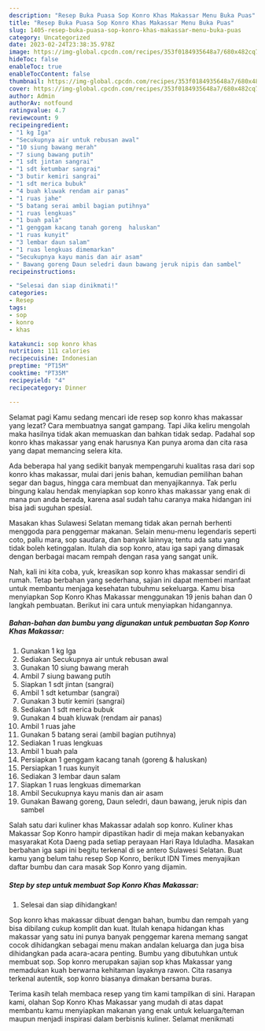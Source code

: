 ```yaml
---
description: "Resep Buka Puasa Sop Konro Khas Makassar Menu Buka Puas"
title: "Resep Buka Puasa Sop Konro Khas Makassar Menu Buka Puas"
slug: 1405-resep-buka-puasa-sop-konro-khas-makassar-menu-buka-puas
category: Uncategorized
date: 2023-02-24T23:38:35.978Z
image: https://img-global.cpcdn.com/recipes/353f0184935648a7/680x482cq70/sop-konro-khas-makassar-foto-resep-utama.jpg
hideToc: false
enableToc: true
enableTocContent: false
thumbnail: https://img-global.cpcdn.com/recipes/353f0184935648a7/680x482cq70/sop-konro-khas-makassar-foto-resep-utama.jpg
cover: https://img-global.cpcdn.com/recipes/353f0184935648a7/680x482cq70/sop-konro-khas-makassar-foto-resep-utama.jpg
author: Admin
authorAv: notfound
ratingvalue: 4.7
reviewcount: 9
recipeingredient:
- "1 kg Iga"
- "Secukupnya air untuk rebusan awal"
- "10 siung bawang merah"
- "7 siung bawang putih"
- "1 sdt jintan sangrai"
- "1 sdt ketumbar sangrai"
- "3 butir kemiri sangrai"
- "1 sdt merica bubuk"
- "4 buah kluwak rendam air panas"
- "1 ruas jahe"
- "5 batang serai ambil bagian putihnya"
- "1 ruas lengkuas"
- "1 buah pala"
- "1 genggam kacang tanah goreng  haluskan"
- "1 ruas kunyit"
- "3 lembar daun salam"
- "1 ruas lengkuas dimemarkan"
- "Secukupnya kayu manis dan air asam"
- " Bawang goreng Daun seledri daun bawang jeruk nipis dan sambel"
recipeinstructions:

- "Selesai dan siap dinikmati!"
categories:
- Resep
tags:
- sop
- konro
- khas

katakunci: sop konro khas 
nutrition: 111 calories
recipecuisine: Indonesian
preptime: "PT15M"
cooktime: "PT35M"
recipeyield: "4"
recipecategory: Dinner

---
```



Selamat pagi Kamu sedang mencari ide resep sop konro khas makassar yang lezat? Cara membuatnya sangat gampang. Tapi Jika keliru mengolah maka hasilnya tidak akan memuaskan dan bahkan tidak sedap. Padahal sop konro khas makassar yang enak harusnya Kan punya aroma dan cita rasa yang dapat memancing selera kita.


Ada beberapa hal yang sedikit banyak mempengaruhi kualitas rasa dari sop konro khas makassar, mulai dari jenis bahan, kemudian pemilihan bahan segar dan bagus, hingga cara membuat dan menyajikannya. Tak perlu bingung kalau hendak menyiapkan sop konro khas makassar yang enak di mana pun anda berada, karena asal sudah tahu caranya maka hidangan ini bisa jadi suguhan spesial.

Masakan khas Sulawesi Selatan memang tidak akan pernah berhenti menggoda para penggemar makanan. Selain menu-menu legendaris seperti coto, pallu mara, sop saudara, dan banyak lainnya; tentu ada satu yang tidak boleh ketinggalan. Itulah dia sop konro, atau iga sapi yang dimasak dengan berbagai macam rempah dengan rasa yang sangat unik.


Nah, kali ini kita coba, yuk, kreasikan sop konro khas makassar sendiri di rumah. Tetap berbahan yang sederhana, sajian ini dapat memberi manfaat untuk membantu menjaga kesehatan tubuhmu sekeluarga. Kamu bisa menyiapkan Sop Konro Khas Makassar menggunakan 19 jenis bahan dan 0 langkah pembuatan. Berikut ini cara untuk menyiapkan hidangannya.

<!--inarticleads1-->

##### Bahan-bahan dan bumbu yang digunakan untuk pembuatan Sop Konro Khas Makassar:

1. Gunakan 1 kg Iga
1. Sediakan Secukupnya air untuk rebusan awal
1. Gunakan 10 siung bawang merah
1. Ambil 7 siung bawang putih
1. Siapkan 1 sdt jintan (sangrai)
1. Ambil 1 sdt ketumbar (sangrai)
1. Gunakan 3 butir kemiri (sangrai)
1. Sediakan 1 sdt merica bubuk
1. Gunakan 4 buah kluwak (rendam air panas)
1. Ambil 1 ruas jahe
1. Gunakan 5 batang serai (ambil bagian putihnya)
1. Sediakan 1 ruas lengkuas
1. Ambil 1 buah pala
1. Persiapkan 1 genggam kacang tanah (goreng &amp; haluskan)
1. Persiapkan 1 ruas kunyit
1. Sediakan 3 lembar daun salam
1. Siapkan 1 ruas lengkuas dimemarkan
1. Ambil Secukupnya kayu manis dan air asam
1. Gunakan  Bawang goreng, Daun seledri, daun bawang, jeruk nipis dan sambel


Salah satu dari kuliner khas Makassar adalah sop konro. Kuliner khas Makassar Sop Konro hampir dipastikan hadir di meja makan kebanyakan masyarakat Kota Daeng pada setiap perayaan Hari Raya Iduladha. Masakan berbahan iga sapi ini begitu terkenal di se antero Sulawesi Selatan. Buat kamu yang belum tahu resep Sop Konro, berikut IDN Times menyajikan daftar bumbu dan cara masak Sop Konro yang dijamin. 

<!--inarticleads2-->

##### Step by step untuk membuat Sop Konro Khas Makassar:


1. Selesai dan siap dihidangkan!

Sop konro khas makassar dibuat dengan bahan, bumbu dan rempah yang bisa dibilang cukup komplit dan kuat. Itulah kenapa hidangan khas makassar yang satu ini punya banyak penggemar karena memang sangat cocok dihidangkan sebagai menu makan andalan keluarga dan juga bisa dihidangkan pada acara-acara penting. Bumbu yang dibutuhkan untuk membuat sop. Sop konro merupakan sajian sop khas Makassar yang memadukan kuah berwarna kehitaman layaknya rawon. Cita rasanya terkenal autentik, sop konro biasanya dimakan bersama buras. 

Terima kasih telah membaca resep yang tim kami tampilkan di sini. Harapan kami, olahan Sop Konro Khas Makassar yang mudah di atas dapat membantu kamu menyiapkan makanan yang enak untuk keluarga/teman maupun menjadi inspirasi dalam berbisnis kuliner. Selamat menikmati
